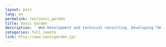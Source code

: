 ```yaml
---
layout: post
lang: en
permalink: /en/sonic_garden
title: Sonic Garden
description: ' Web Development and technical consulting. Developing「SKIP」 '
categories: full_remote
link: http://www.sonicgarden.jp/
---
```

